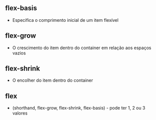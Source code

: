 ## flex-basis
-   Especifica o comprimento inicial de um item flexível


## flex-grow
-   O crescimento do item dentro do container em relação aos espaços vazios

## flex-shrink
-   O encolher do item dentro do container

## flex
-   (shorthand, flex-grow, flex-shrink, flex-basis) - pode ter 1, 2 ou 3 valores

